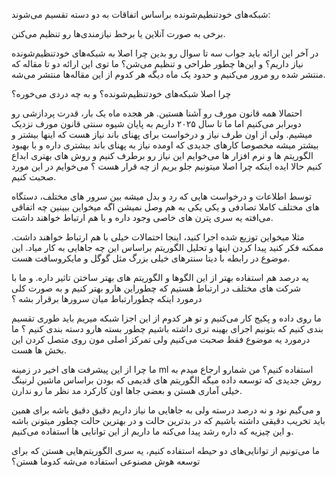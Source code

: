 شبکه‌های خودتنطیم‌شونده براساس اتفاقات به دو دسته تقسیم می‌شوند:

برخی به صورت آنلاین یا برخط نیازمندی‌ها رو تنظیم می‌کنن.

در آخر این ارائه باید جواب سه تا سوال رو بدین چرا اصلا به شبکه‌های خودتنظیم‌شونده نیاز داریم؟ و این‌ها چطور طراحی و تنظیم می‌شن؟
ما توی این ارائه دو تا مقاله که منتشر شده رو مرور می‌کنیم و حدود یک ماه دیگه هر کدوم از این مقاله‌ها منتشر می‌شه.

چرا اصلا شبکه‌های خودتنظیم‌شونده؟ و به چه دردی می‌خوره؟

احتمالا همه قانون مورف رو آشنا هستین. هر هجده ماه یک بار، قدرت پردازشی رو دو‌برابر می‌کنیم اما ما تا سال ۲۰۲۵ داریم به پایان شیوه سنتی قانون مورف نزدیک میشیم. ولی از اون طرف نیاز و درخواست برای پهنای باند نیاز هست که اینها بیشتر و بیشتر میشه مخصوصا کارهای جدیدی که اومده نیاز به پهنای باند  بیشتری داره و با بهبود الگوریتم ها و نرم افزار ها می‌خوایم این نیاز رو برطرف کنیم و روش های بهتری ابداع کنیم حالا ایده اینکه چرا اصلا میتونیم جلو بریم از چه قرار هست ؟ می‌خوایم در این مورد صحبت کنیم.


توسط اطلاعات و درخواست هایی که رد و بدل میشه بین سرور های مختلف، دستگاه های مختلف کاملا تصادفی و یکی یکی به هم وصل نمیشن اگه میخواین ببینین چه اتفاقی می‌افته یه سری پترن های خاصی وجود داره و با هم ارتباط خواهند داشت.


مثلا میخواین توزیع شده اجرا کنید، اینجا احتمالات خیلی با هم ارتباط خواهند داشت. ممکنه فکر کنید پیدا کردن اینها و تحلیل الگوریتم براساس این چه جاهایی به کار میاد. این موضوع در رابطه با دیتا سنترهای خیلی بزرگ مثل گوگل و مایکروسافت هست.

یه درصد هم استفاده بهتر از این الگوها و الگوریتم های بهتر ساختن تاثیر داره. و ما  با شرکت های مختلف در ارتباط هستیم که چطوراین هارو بهتر کنیم و به صورت کلی درمورد اینکه چطورارتباط میان سرورها برقرار بشه ؟ 

ما روی داده و پکیج کار می‌کنیم و تو هر کدوم از این اجزا شبکه میریم باید طوری تقسیم بندی کنیم که بتونیم اجرای بهینه تری داشته باشیم چطور بسته هارو دسته بندی کنیم ؟ ما درمورد یه موضوع فقط صحبت می‌کنیم  ولی تمرکز اصلی مون روی متصل کردن این بخش ها هست. 

ما چرا از این پیشرفت های اخیر در زمینه ml استفاده کنیم؟ من شمارو ارجاع میدم به روش جدیدی که توسعه داده میگه الگوریتم های قدیمی که بودن براساس ماشین لرنینگ خیلی آماری هستن و بعضی جاها اون کارکرد مد نظر ما رو ندارن.

و می‌گیم نود و نه درصد درسته ولی به جاهایی ما نیاز داریم  دقیق دقیق باشه برای همین باید تخریب دقیقی داشته باشیم که در بدترین حالت و در بهترین حالت چطور میتونن باشه و این چیزیه که داره رشد پیدا می‌کنه ما داریم از این توانایی ها استفاده می‌کنیم.

ما می‌تونیم از توانایی‌های دو حیطه استفاده کنیم، یه سری الگوریتم‌هایی هستن که برای توسعه هوش مصنوعی استفاده می‌شه کدوما هستن؟